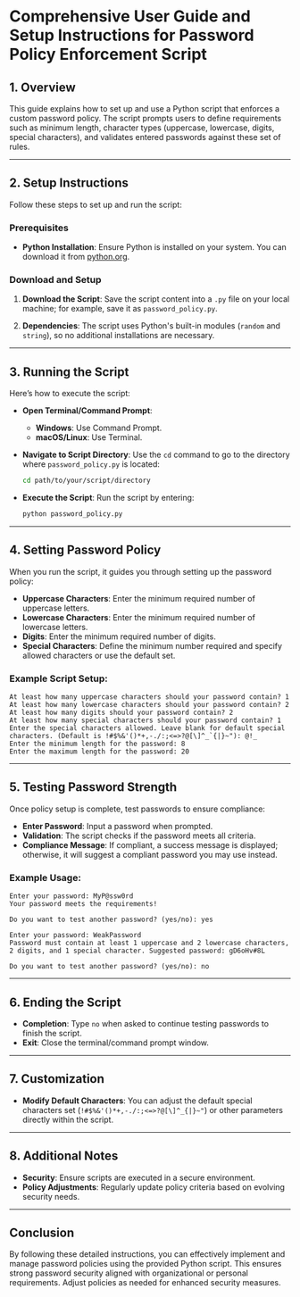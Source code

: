 
# Comprehensive User Guide and Setup Instructions for Password Policy Enforcement Script

## 1. Overview

This guide explains how to set up and use a Python script that enforces a custom password policy. The script prompts users to define requirements such as minimum length, character types (uppercase, lowercase, digits, special characters), and validates entered passwords against these set of rules.

---

## 2. Setup Instructions

Follow these steps to set up and run the script:

### Prerequisites

- **Python Installation**: Ensure Python is installed on your system. You can download it from [python.org](https://www.python.org/downloads/).

### Download and Setup

1. **Download the Script**: Save the script content into a `.py` file on your local machine; for example, save it as `password_policy.py`.
   
2. **Dependencies**: The script uses Python's built-in modules (`random` and `string`), so no additional installations are necessary.

---

## 3. Running the Script

Here’s how to execute the script:

- **Open Terminal/Command Prompt**:
  - **Windows**: Use Command Prompt.
  - **macOS/Linux**: Use Terminal.
  
- **Navigate to Script Directory**: Use the `cd` command to go to the directory where `password_policy.py` is located:
  
  ```bash
  cd path/to/your/script/directory
  ```
  
- **Execute the Script**: Run the script by entering:

  ```bash
  python password_policy.py
  ```

---

## 4. Setting Password Policy

When you run the script, it guides you through setting up the password policy:

- **Uppercase Characters**: Enter the minimum required number of uppercase letters.
- **Lowercase Characters**: Enter the minimum required number of lowercase letters.
- **Digits**: Enter the minimum required number of digits.
- **Special Characters**: Define the minimum number required and specify allowed characters or use the default set.

### Example Script Setup:

```plaintext
At least how many uppercase characters should your password contain? 1
At least how many lowercase characters should your password contain? 2
At least how many digits should your password contain? 2
At least how many special characters should your password contain? 1
Enter the special characters allowed. Leave blank for default special characters. (Default is !#$%&'()*+,-./:;<=>?@[\]^_`{|}~"): @!_
Enter the minimum length for the password: 8
Enter the maximum length for the password: 20
```

---

## 5. Testing Password Strength

Once policy setup is complete, test passwords to ensure compliance:

- **Enter Password**: Input a password when prompted.
- **Validation**: The script checks if the password meets all criteria.
- **Compliance Message**: If compliant, a success message is displayed; otherwise, it will suggest a compliant password you may use instead.

### Example Usage:

```plaintext
Enter your password: MyP@ssw0rd
Your password meets the requirements!

Do you want to test another password? (yes/no): yes

Enter your password: WeakPassword
Password must contain at least 1 uppercase and 2 lowercase characters, 2 digits, and 1 special character. Suggested password: gD6oHv#8L

Do you want to test another password? (yes/no): no
```

---

## 6. Ending the Script

- **Completion**: Type `no` when asked to continue testing passwords to finish the script.
- **Exit**: Close the terminal/command prompt window.

---

## 7. Customization

- **Modify Default Characters**: You can adjust the default special characters set (`!#$%&'()*+,-./:;<=>?@[\]^_{|}~"`) or other parameters directly within the script.

---

## 8. Additional Notes

- **Security**: Ensure scripts are executed in a secure environment.
- **Policy Adjustments**: Regularly update policy criteria based on evolving security needs.

---

## Conclusion

By following these detailed instructions, you can effectively implement and manage password policies using the provided Python script. This ensures strong password security aligned with organizational or personal requirements. Adjust policies as needed for enhanced security measures.

